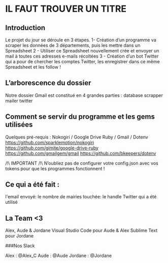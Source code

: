 # IL FAUT TROUVER UN TITRE


## Introduction

Le projet du jour se déroule en 3 étapes. 
1- Création d’un programme va scraper les données de 3 départements, puis les mettre dans un Spreadsheet 
2 - Utiliser ce Spreadsheet nouvellement crée et envoyer un mail à toutes ces adresses e-mails récoltées
3 - Création d’un bot Twitter qui a pour de chercher les comptes Twitter, les enregistrer dans ce même Spreadsheet et les follow !
## L’arborescence du dossier
Notre dossier Gmail est constitué en 4 grandes parties :
database
scrapper
mailer
twitter
## Comment se servir du programme et les gems utilisées
Quelques pré-requis : 
Nokogiri / Google Drive Ruby / Gmail / Dotenv
https://github.com/sparklemotion/nokogiri
https://github.com/gimite/google-drive-ruby
https://github.com/gmailgem/gmail
https://github.com/bkeepers/dotenv

/!\ IMPORTANT /!\  N’oubliez pas de configurer votre config.json avec vos tokens pour que les programmes fonctionnent ! 

## Ce qui a été fait :
l'email envoyé: le nombre de mairies touchée: le handle Twitter qui a été utilisé

## La Team <3

Alex, Aude & Jordane
Visual Studio Code pour Aude & Alex
Sublime Text pour Jordane

###Nos Slack

Alex : @Alex_C
Aude : @Aude
Jordane : @Jordane


